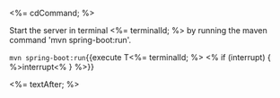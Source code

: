 <%= cdCommand; %>

Start the server in terminal <%= terminalId; %> by running the maven command 'mvn spring-boot:run'.

`mvn spring-boot:run`{{execute T<%= terminalId; %> <% if (interrupt) { %>interrupt<% } %>}}

<%= textAfter; %>